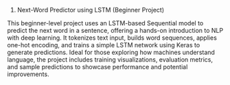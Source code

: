 1. Next-Word Predictor using LSTM (Beginner Project)

This beginner-level project uses an LSTM-based Sequential model to predict the next word in a sentence, offering a hands-on introduction to NLP with deep learning. 
It tokenizes text input, builds word sequences, applies one-hot encoding, and trains a simple LSTM network using Keras to generate predictions. 
Ideal for those exploring how machines understand language, the project includes training visualizations, evaluation metrics, and sample predictions to showcase performance and potential improvements.
